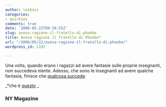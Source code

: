 ```yaml
---
author: leibniz
categories:
- quirkies
comments: true
date: '2006-05-22T09:38:55Z'
slug: aveva-ragione-il-fratello-di-phoebe
title: Aveva ragione il fratello di Phoebe*
url: "/2006/05/22/aveva-ragione-il-fratello-di-phoebe/"
wordpress_id: 2192

---
```

Una volta, quando erano i ragazzi ad avere fantasie sulle proprie insegnanti, non succedeva niente. Adesso, che sono le insegnanti ad avere qualche fantasia, finisce che [qualcosa succede](https://www.newyorkmetro.com/news/features/17064/).

_*che è [questo](https://en.wikipedia.org/wiki/Frank_Buffay_Jr.) _


### NY Magazine
